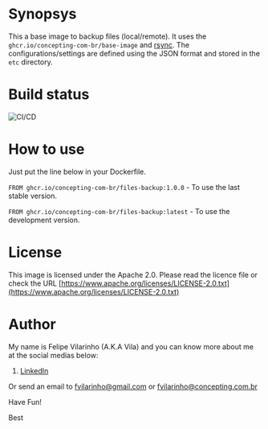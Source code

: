 Synopsys
========

This a base image to backup files (local/remote).
It uses the `ghcr.io/concepting-com-br/base-image` and [rsync](https://rsync.samba.org/).
The configurations/settings are defined using the JSON format and stored in the `etc` directory.


Build status
============

![CI/CD](https://github.com/concepting-com-br/files-backup/workflows/CI/CD/badge.svg)


How to use
==========

Just put the line below in your Dockerfile.

`FROM ghcr.io/concepting-com-br/files-backup:1.0.0` - To use the last stable version.

`FROM ghcr.io/concepting-com-br/files-backup:latest` - To use the development version.


License
=======

This image is licensed under the Apache 2.0. Please read the licence file or check the URL [https://www.apache.org/licenses/LICENSE-2.0.txt](https://www.apache.org/licenses/LICENSE-2.0.txt)


Author
======

My name is Felipe Vilarinho (A.K.A Vila) and you can know more about me at the social medias below:

1. [LinkedIn](https://br.linkedin.com/in/fvilarinho)

Or send an email to fvilarinho@gmail.com or fvilarinho@concepting.com.br

Have Fun!

Best